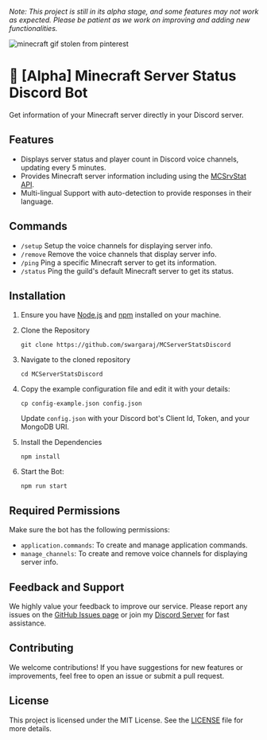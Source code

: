 _Note: This project is still in its alpha stage, and some features may not work as expected. Please be patient as we work on improving and adding new functionalities._

![minecraft gif stolen from pinterest](https://i.pinimg.com/originals/2d/a1/cf/2da1cfd9dfd56972fc84c73983993713.gif)
# 👾 [Alpha] Minecraft Server Status Discord Bot
Get information of your Minecraft server directly in your Discord server.

## Features
- Displays server status and player count in Discord voice channels, updating every 5 minutes.
- Provides Minecraft server information including using the [MCSrvStat API](https://api.mcsrvstat.us).
- Multi-lingual Support with auto-detection to provide responses in their language.

## Commands
- ```/setup``` Setup the voice channels for displaying server info.
- ```/remove``` Remove the voice channels that display server info.
- ```/ping``` Ping a specific Minecraft server to get its information.
- ```/status``` Ping the guild's default Minecraft server to get its status.

## Installation
1. Ensure you have [Node.js](https://nodejs.org) and [npm](https://www.npmjs.com/) installed on your machine.
2. Clone the Repository

   ```
   git clone https://github.com/swargaraj/MCServerStatsDiscord
    ```
3. Navigate to the cloned repository

    ```
    cd MCServerStatsDiscord
    ```
4. Copy the example configuration file and edit it with your details:

   ```
   cp config-example.json config.json
   ```
   Update ```config.json``` with your Discord bot's Client Id, Token, and your MongoDB URI.
5. Install the Dependencies

   ```
   npm install
   ```
6. Start the Bot:

    ```
    npm run start
    ```
## Required Permissions
Make sure the bot has the following permissions:

- ```application.commands```: To create and manage application commands.
- ```manage_channels```: To create and remove voice channels for displaying server info.

## Feedback and Support
We highly value your feedback to improve our service. Please report any issues on the [GitHub Issues page](https://github.com/swargaraj/MCServerStatsDiscord/issues) or join my [Discord Server](discord.gg/jhwvHUzKWt) for fast assistance.

## Contributing
We welcome contributions! If you have suggestions for new features or improvements, feel free to open an issue or submit a pull request.

## License
This project is licensed under the MIT License. See the [LICENSE](LICENSE) file for more details.
